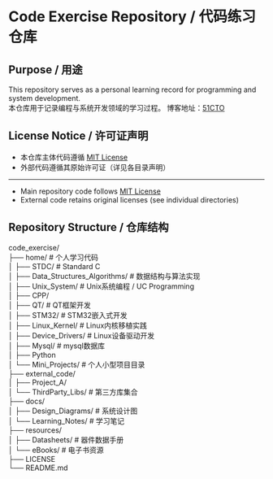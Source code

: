 # Code Exercise Repository / 代码练习仓库

## Purpose / 用途
This repository serves as a personal learning record for programming and system development.  
本仓库用于记录编程与系统开发领域的学习过程。
博客地址：[51CTO](https://blog.51cto.com/u_17359104)

## License Notice / 许可证声明
- 本仓库主体代码遵循 [MIT License](LICENSE)
- 外部代码遵循其原始许可证（详见各目录声明）
---
- Main repository code follows [MIT License](LICENSE)
- External code retains original licenses (see individual directories)

## Repository Structure / 仓库结构
code_exercise/  
├── home/ # 个人学习代码  
│ ├── STDC/ # Standard C  
│ ├── Data_Structures_Algorithms/ # 数据结构与算法实现  
│ ├── Unix_System/ # Unix系统编程 / UC Programming  
│ ├── CPP/   
│ ├── QT/ # QT框架开发  
│ ├── STM32/ # STM32嵌入式开发  
│ ├── Linux_Kernel/ # Linux内核移植实践  
│ ├── Device_Drivers/ # Linux设备驱动开发  
│ ├── Mysql/ # mysql数据库  
│ ├── Python  
│ └── Mini_Projects/ # 个人小型项目目录  
├── external_code/   
│ ├── Project_A/   
│ └── ThirdParty_Libs/ # 第三方库集合  
├── docs/  
│ ├── Design_Diagrams/ # 系统设计图  
│ └── Learning_Notes/ # 学习笔记  
├── resources/   
│ ├── Datasheets/ # 器件数据手册  
│ └── eBooks/ # 电子书资源  
├── LICENSE  
└── README.md  
